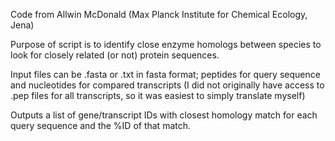 Code from Allwin McDonald (Max Planck Institute for Chemical Ecology, Jena)

Purpose of script is to identify close enzyme homologs between species to look for closely related (or not) protein sequences. 

Input files can be .fasta or .txt in fasta format; peptides for query sequence and nucleotides for compared transcripts (I did not originally have access to .pep files for all transcripts, so it was easiest to simply translate myself)

Outputs a list of gene/transcript IDs with closest homology match for each query sequence and the %ID of that match. 
